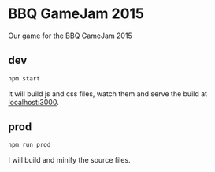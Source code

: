 BBQ GameJam 2015
===============

Our game for the BBQ GameJam 2015

## dev

```bash
npm start
```

It will build js and css files, watch them and serve the build at [localhost:3000](http://localhost:3000).

## prod

```bash
npm run prod
```

I will build and minify the source files.

